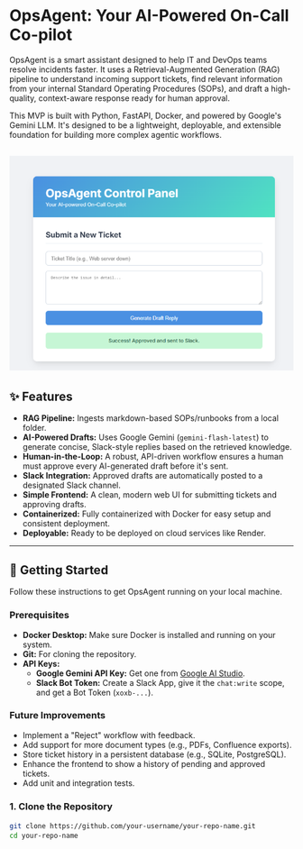 # OpsAgent: Your AI-Powered On-Call Co-pilot

OpsAgent is a smart assistant designed to help IT and DevOps teams resolve incidents faster. It uses a Retrieval-Augmented Generation (RAG) pipeline to understand incoming support tickets, find relevant information from your internal Standard Operating Procedures (SOPs), and draft a high-quality, context-aware response ready for human approval.

This MVP is built with Python, FastAPI, Docker, and powered by Google's Gemini LLM. It's designed to be a lightweight, deployable, and extensible foundation for building more complex agentic workflows.

<!-- ![OpsAgent Demo GIF](https://your-image-url-here.com/demo.gif)
*(Recommendation: Record a short GIF of your web UI in action and replace the URL above!)* -->
![alt text](image.png)
---

## ✨ Features

-   **RAG Pipeline:** Ingests markdown-based SOPs/runbooks from a local folder.
-   **AI-Powered Drafts:** Uses Google Gemini (`gemini-flash-latest`) to generate concise, Slack-style replies based on the retrieved knowledge.
-   **Human-in-the-Loop:** A robust, API-driven workflow ensures a human must approve every AI-generated draft before it's sent.
-   **Slack Integration:** Approved drafts are automatically posted to a designated Slack channel.
-   **Simple Frontend:** A clean, modern web UI for submitting tickets and approving drafts.
-   **Containerized:** Fully containerized with Docker for easy setup and consistent deployment.
-   **Deployable:** Ready to be deployed on cloud services like Render.

---

## 🚀 Getting Started

Follow these instructions to get OpsAgent running on your local machine.

### Prerequisites

-   **Docker Desktop:** Make sure Docker is installed and running on your system.
-   **Git:** For cloning the repository.
-   **API Keys:**
    -   **Google Gemini API Key:** Get one from [Google AI Studio](https://aistudio.google.com/app/apikey).
    -   **Slack Bot Token:** Create a Slack App, give it the `chat:write` scope, and get a Bot Token (`xoxb-...`).

### Future Improvements

- Implement a "Reject" workflow with feedback.  
- Add support for more document types (e.g., PDFs, Confluence exports).  
- Store ticket history in a persistent database (e.g., SQLite, PostgreSQL).  
- Enhance the frontend to show a history of pending and approved tickets.  
- Add unit and integration tests. 

### 1. Clone the Repository

```bash
git clone https://github.com/your-username/your-repo-name.git
cd your-repo-name 



 
